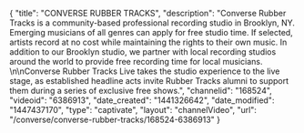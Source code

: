 {
    "title": "CONVERSE RUBBER TRACKS",
    "description": "Converse Rubber Tracks is a community-based professional recording studio in Brooklyn, NY. Emerging musicians of all genres can apply for free studio time. If selected, artists record at no cost while maintaining the rights to their own music. In addition to our Brooklyn studio, we partner with local recording studios around the world to provide free recording time for local musicians. \n\nConverse Rubber Tracks Live takes the studio experience to the live stage, as established headline acts invite Rubber Tracks alumni to support them during a series of exclusive free shows.",
    "channelid": "168524",
    "videoid": "6386913",
    "date_created": "1441326642",
    "date_modified": "1447437170",
    "type": "captivate",
    "layout": "channelVideo",
    "url": "\/converse\/converse-rubber-tracks\/168524-6386913"
}
